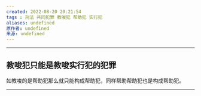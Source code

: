 ```yaml
---
created: 2022-08-20 20:21:54
tags : 刑法 共同犯罪 教唆犯 帮助犯 实行犯
aliases: undefined
原作者: undefined
来源: undefined
---
```

---
## 教唆犯只能是教唆实行犯的犯罪
如教唆的是帮助犯那么就只能构成帮助犯，同样帮助帮助犯也是构成帮助犯。

---

